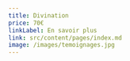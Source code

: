 ```yaml
---
title: Divination
price: 70€
linkLabel: En savoir plus
link: src/content/pages/index.md
image: /images/temoignages.jpg
---
```


